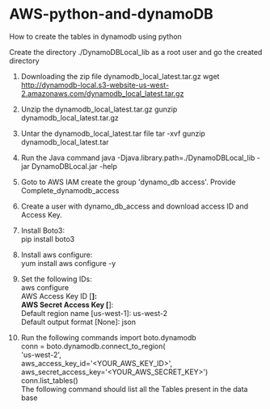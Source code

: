 # AWS-python-and-dynamoDB
How to create the tables in dynamodb using python 

Create the directory ./DynamoDBLocal_lib as a root user and go the  created directory 
1) Downloading the zip file dynamodb_local_latest.tar.gz
wget http://dynamodb-local.s3-website-us-west-2.amazonaws.com/dynamodb_local_latest.tar.gz

2) Unzip the dynamodb_local_latest.tar.gz
gunzip dynamodb_local_latest.tar.gz

3) Untar the  dynamodb_local_latest.tar file
tar -xvf gunzip dynamodb_local_latest.tar 

4) Run the Java command 
java -Djava.library.path=./DynamoDBLocal_lib -jar DynamoDBLocal.jar -help

5) Goto to AWS IAM  create the group 'dynamo_db access'. Provide Complete_dynamodb_access 

6) Create a user with dynamo_db_access and download access ID and Access Key.

5)  Install Boto3:     
pip install boto3

6) Install aws configure:      
yum install aws configure -y
 
7) Set the following IDs:        
aws configure                           
AWS Access Key ID [****]:                           
AWS Secret Access Key [****]:                            
Default region name [us-west-1]: us-west-2                     
Default output format [None]:  json                 

8) Run the following commands
import boto.dynamodb                               
conn = boto.dynamodb.connect_to_region(                  
        'us-west-2',                                     
        aws_access_key_id='<YOUR_AWS_KEY_ID>',                    
        aws_secret_access_key='<YOUR_AWS_SECRET_KEY>')                           
conn.list_tables()                            
The following command should list all the Tables present in the data base                    
